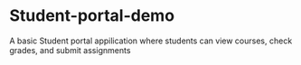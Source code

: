 # Student-portal-demo
A basic Student portal appilication where students can view courses, check grades, and submit assignments

